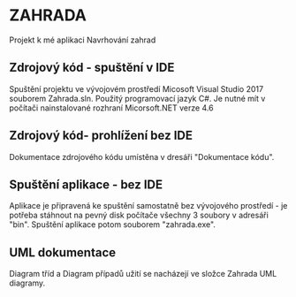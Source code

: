 # ZAHRADA
Projekt k mé aplikaci Navrhování zahrad

Zdrojový kód - spuštění v IDE
------------------------------
Spuštění projektu ve vývojovém prostředí Micosoft Visual Studio 2017 souborem Zahrada.sln. Použitý programovací jazyk C#. Je nutné mít v počítači nainstalované rozhraní Micorsoft.NET verze 4.6

Zdrojový kód- prohlížení bez IDE
--------------------------------
Dokumentace zdrojového kódu umístěna v dresáři "Dokumentace kódu".

Spuštění aplikace - bez IDE
---------------------------
Aplikace je připravená ke spuštění samostatně bez vývojového prostředí - je potřeba stáhnout na pevný disk počítače všechny 3 soubory v adresáři "bin". Spuštění aplikace potom souborem "zahrada.exe".

UML dokumentace
----------------
Diagram tříd a Diagram případů užití se nacházejí ve složce Zahrada UML diagramy.



